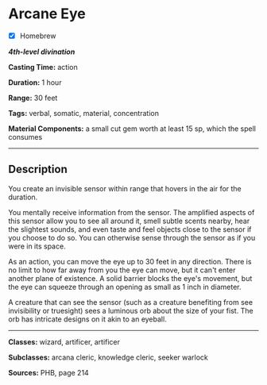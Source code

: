 # Arcane Eye

- [x] Homebrew

***4th-level divination***

**Casting Time:** action

**Duration:** 1 hour

**Range:** 30 feet

**Tags:** verbal, somatic, material, concentration

**Material Components:** a small cut gem worth at least 15 sp, which the spell consumes

---

## Description
You create an invisible sensor within range that hovers in the air for the duration.

You mentally receive information from the sensor. The amplified aspects of this sensor allow you to see all around it, smell subtle scents nearby, hear the slightest sounds, and even taste and feel objects close to the sensor if you choose to do so. You can otherwise sense through the sensor as if you were in its space.

As an action, you can move the eye up to 30 feet in any direction. There is no limit to how far away from you the eye can move, but it can't enter another plane of existence. A solid barrier blocks the eye's movement, but the eye can squeeze through an opening as small as 1 inch in diameter.

A creature that can see the sensor (such as a creature benefiting from see invisibility or truesight) sees a luminous orb about the size of your fist. The orb has intricate designs on it akin to an eyeball.

---

**Classes:** wizard, artificer, artificer

**Subclasses:** arcana cleric, knowledge cleric, seeker warlock

**Sources:** PHB, page 214
